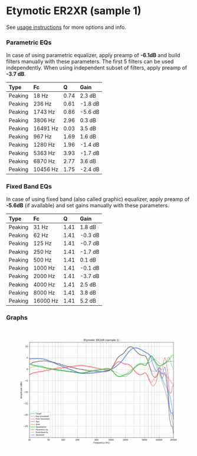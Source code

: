 # Etymotic ER2XR (sample 1)
See [usage instructions](https://github.com/jaakkopasanen/AutoEq#usage) for more options and info.

### Parametric EQs
In case of using parametric equalizer, apply preamp of **-6.1dB** and build filters manually
with these parameters. The first 5 filters can be used independently.
When using independent subset of filters, apply preamp of **-3.7 dB**.

| Type    | Fc       |    Q | Gain    |
|:--------|:---------|:-----|:--------|
| Peaking | 18 Hz    | 0.74 | 2.3 dB  |
| Peaking | 236 Hz   | 0.61 | -1.8 dB |
| Peaking | 1743 Hz  | 0.86 | -5.6 dB |
| Peaking | 3806 Hz  | 2.96 | 0.3 dB  |
| Peaking | 16491 Hz | 0.03 | 3.5 dB  |
| Peaking | 967 Hz   | 1.69 | 1.6 dB  |
| Peaking | 1280 Hz  | 1.96 | -1.4 dB |
| Peaking | 5363 Hz  | 3.93 | -1.7 dB |
| Peaking | 6870 Hz  | 2.77 | 3.6 dB  |
| Peaking | 10456 Hz | 1.75 | -2.4 dB |

### Fixed Band EQs
In case of using fixed band (also called graphic) equalizer, apply preamp of **-5.6dB**
(if available) and set gains manually with these parameters.

| Type    | Fc       |    Q | Gain    |
|:--------|:---------|:-----|:--------|
| Peaking | 31 Hz    | 1.41 | 1.8 dB  |
| Peaking | 62 Hz    | 1.41 | -0.3 dB |
| Peaking | 125 Hz   | 1.41 | -0.7 dB |
| Peaking | 250 Hz   | 1.41 | -1.7 dB |
| Peaking | 500 Hz   | 1.41 | 0.1 dB  |
| Peaking | 1000 Hz  | 1.41 | -0.1 dB |
| Peaking | 2000 Hz  | 1.41 | -3.7 dB |
| Peaking | 4000 Hz  | 1.41 | 2.5 dB  |
| Peaking | 8000 Hz  | 1.41 | 3.8 dB  |
| Peaking | 16000 Hz | 1.41 | 5.2 dB  |

### Graphs
![](./Etymotic%20ER2XR%20(sample%201).png)